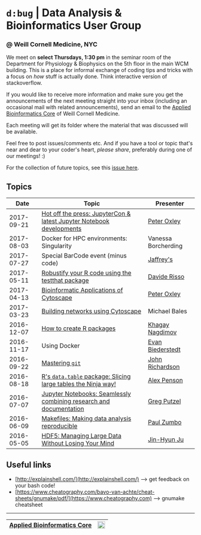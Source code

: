 # `d:bug` | Data Analysis & Bioinformatics User Group 
### @ Weill Cornell Medicine, NYC
We meet on __select Thursdays, 1:30 pm__ in the seminar room of the Department for Physiology & Biophysics on the 5th floor in the main WCM building. 
This is a place for informal exchange of coding tips and tricks with a focus on _how_ stuff is actually done. Think interactive version of stackoverflow.

If you would like to receive more information and make sure you get the announcements of the next meeting straight into your inbox (including an occasional mail with related announcements), send an email to the [Applied Bioinformatics Core](https://abc.med.cornell.edu) of Weill Cornell Medicine.

Each meeting will get its folder where the material that was discussed will be available.

Feel free to post issues/comments etc. And if you have a tool or topic that's near and dear to your coder's heart, _please share_, preferably during one of our meetings! :)

For the collection of future topics, see this [issue here](https://github.com/abcdbug/dbug/issues/1).

## Topics

| Date | Topic | Presenter |
|------|-------|-----------|
| 2017-09-21 | [Hot off the press: JupyterCon & latest Jupyter Notebook developments](https://github.com/abcdbug/dbug/tree/master/JupyterNotebooks_Update) | [Peter Oxley](mailto:pro2004@med.cornell.edu) |
| 2017-08-03 | Docker for HPC environments: Singularity | Vanessa Borcherding |
| 2017-07-27 | Special BarCode event (minus code) | [Jaffrey's](https://www.yelp.com/biz/the-jeffrey-craft-beer-and-bites-new-york) |
| 2017-05-11 | [Robustify your R code using the testthat package](https://github.com/abcdbug/dbug/tree/master/R_testthat) | [Davide Risso](https://drisso.github.io/) |
| 2017-04-13 | [Bioinformatic Applications of Cytoscape](https://github.com/abcdbug/dbug/tree/master/Cytoscape) | [Peter Oxley](mailto:pro2004@med.cornell.edu) |
| 2017-03-23 | [Building networks using Cytoscape](https://github.com/abcdbug/dbug/tree/master/Cytoscape) | Michael Bales |
|2016-12-07 | [How to create R packages](https://github.com/abcdbug/dbug/tree/master/R_Packages)    | [Khagay Nagdimov](mailto:khagay@nyu.edu) |
|2016-11-17 | Using Docker | [Evan Biederstedt](mailto:ebiederstedt@nygenome.org) |
|2016-09-22 | [Mastering `git`](https://github.com/abcdbug/team-up-with-git) | [John Richardson](mailto:john@physbio-tech.net) |
|2016-08-18 | [R's `data.table` package: Slicing large tables the Ninja way!](https://github.com/alexpenson/data.table.examples) | [Alex Penson](https://www.mskcc.org/research-areas/labs/members/alexander-penson) |
|2016-07-07 | [Jupyter Notebooks: Seamlessly combining research and documentation](https://github.com/abcdbug/dbug/tree/master/JupyterNotebooks) | [Greg Putzel](mailto://grp2009@med.cornell.edu)  |
|2016-06-09 | [Makefiles: Making data analysis reproducible](https://github.com/abcdbug/dbug/tree/master/Makefiles) | [Paul Zumbo](https://abc.med.cornell.edu/) |
|2016-05-05 | [HDF5: Managing Large Data Without Losing Your Mind](https://github.com/abcdbug/dbug/tree/master/HDF5-Format) | [Jin-Hyun Ju](http://mezeylab.cb.bscb.cornell.edu/PeopleDetail.aspx?Y=Jinhyun%20Ju) |

## Useful links

* [http://explainshell.com/](http://explainshell.com/) --> get feedback on your bash code!
* [https://www.cheatography.com/bavo-van-achte/cheat-sheets/gnumake/pdf/](https://www.cheatography.com) --> gnumake cheatsheet

----------------------------
| [Applied Bioinformatics Core](https://abc.med.cornell.edu) | <img src="https://raw.githubusercontent.com/abcdbug/dbug/master/WCM_logo.png" alt="WCM" style="height: 20px;"/> |
|---------------|---------------|

